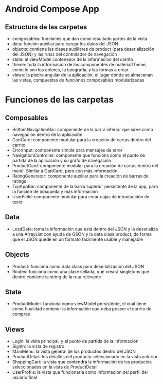 # Android Compose App

## Estructura de las carpetas
- composables: funciones que dan como resultado partes de la vista
- data: función auxiliar para cargar los datos del JSON
- objects: contiene las clases auxiliares de product (para deserialización del JSON) y las rutas del controlador de navegación
- state: el viewModel contenedor de la información del carrito
- theme: toda la información de los componentes de materialTheme, como lo son los colores, la tipografía, y las formas a crear
- views: la piedra angular de la aplicación, el lugar donde se almacenan las vistas, compuestas de funciones composables modularizadas

# Funciones de las carpetas
## Composables
- BottomNavigationBar: componente de la barra inferior que sirve como navegación dentro de la aplicación
- CartCard: componente modular para la creación de cartas dentro del carrito
- ErrorInput: componente simple para mensajes de error
- NavigationController: componente que funciona como el punto de partida de la aplicación y su grafo de navegación
- ProductCard: componente modular para la creación de cartas dentro del menú. Similar a CartCard, pero con más información
- RatingGenerator: componente auxiliar para la creación de barras de ratings
- TopAppBar: componente de la barra superior persistente de la app, para la función de búsqueda y más información
- UserField: componente modular para crear cajas de introducción de texto

## Data
- LoadData: toma la información que está dentro del JSON y la deserializa a una ArrayList<Product> con ayuda de GSON y la data class product, de forma que el JSON quede en un formato fácilmente usable y manejable

## Objects
- Product: funciona como data class para deserialización del JSON
- Routes: funciona como una clase sellada, que creará singletons que dentro contiene la string de la ruta relevante

## State
- ProductModel: funciona como viewModel persistente, el cual tiene como finalidad contener la información que deba poseer el carrito de compras

## Views
- Login: la vista principal, y el punto de partida de la información
- SignIn: la vista de registro
- MainMenu: la vista general de los productos dentro del JSON
- ProductDetail: los detalles del producto seleccionado en la vista anterior
- ShoppingCart: la vista que contendrá la información de los productos seleccionados en la vista de ProductDetail
- UserProfile: la vista que funcionaría como información del perfil del usuario final